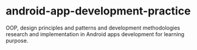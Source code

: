# android-app-development-practice
OOP, design principles and patterns and development methodologies research and implementation in Android apps development for learning purpose.
